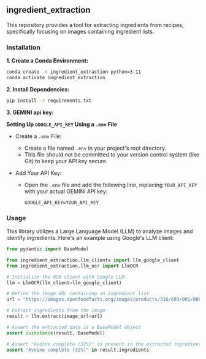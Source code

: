 ## ingredient_extraction

This repository provides a tool for extracting ingredients from recipes, specifically focusing on images containing ingredient lists.

### Installation

**1. Create a Conda Environment:**

```bash
conda create -n ingredient_extraction python=3.11
conda activate ingredient_extraction
```

**2. Install Dependencies:**

```bash
pip install -r requirements.txt
```

**3. GEMINI api key:**

**Setting Up `GOOGLE_API_KEY` Using a `.env` File**

* Create a `.env` File:
   - Create a file named `.env` in your project's root directory.
   - This file should not be committed to your version control system (like Git) to keep your API key secure.


* Add Your API Key:
   - Open the `.env` file and add the following line, replacing `YOUR_API_KEY` with your actual GEMINI API key:
     ```
     GOOGLE_API_KEY=YOUR_API_KEY
     ```

### Usage

This library utilizes a Large Language Model (LLM) to analyze images and identify ingredients.  Here's an example using Google's LLM client:

```python
from pydantic import BaseModel

from ingredient_extraction.llm_clients import llm_google_client
from ingredient_extraction.llm_ocr import LlmOCR

# Initialize the OCR client with Google LLM
llm = LlmOCR(llm_client=llm_google_client)

# Define the image URL containing an ingredient list
url = "https://images.openfoodfacts.org/images/products/316/893/001/0883/ingredients_fr.7.400.jpg"

# Extract ingredients from the image
result = llm.extract(image_url=url)

# Assert the extracted data is a BaseModel object
assert isinstance(result, BaseModel)

# Assert "Avoine complète (32%)" is present in the extracted ingredients list
assert "Avoine complète (32%)" in result.ingredients
```
